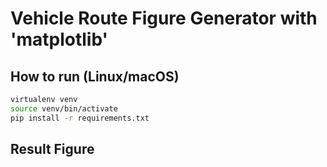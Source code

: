 # Vehicle Route Figure Generator with 'matplotlib'

## How to run (Linux/macOS)

```bash
virtualenv venv
source venv/bin/activate
pip install -r requirements.txt
```

## Result Figure
